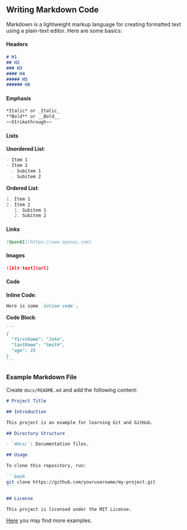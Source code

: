 ## Writing Markdown Code

Markdown is a lightweight markup language for creating formatted text using a plain-text editor. Here are some basics:

#### Headers
```markdown
# H1
## H2
### H3
#### H4
##### H5
###### H6
```

#### Emphasis
```markdown
*Italic* or _Italic_
**Bold** or __Bold__
~~Strikethrough~~
```

#### Lists
**Unordered List**:
```markdown
- Item 1
- Item 2
  - Subitem 1
  - Subitem 2
```

**Ordered List**:
```markdown
1. Item 1
2. Item 2
   1. Subitem 1
   2. Subitem 2
```

#### Links
```markdown
[OpenAI](https://www.openai.com)
```

#### Images
```markdown
![Alt text](url)
```

#### Code
**Inline Code**:
```markdown
Here is some `inline code`.
```

**Code Block**:
````markdown
```
{
  "firstName": "John",
  "lastName": "Smith",
  "age": 25
}
```
````

### Example Markdown File

Create `docs/README.md` and add the following content:

````markdown
# Project Title

## Introduction

This project is an example for learning Git and GitHub.

## Directory Structure

- `docs/`: Documentation files.

## Usage

To clone this repository, run:

```bash
git clone https://github.com/yourusername/my-project.git
```

## License

This project is licensed under the MIT License.
````

[Here](https://docs.github.com/en/get-started/writing-on-github/getting-started-with-writing-and-formatting-on-github/basic-writing-and-formatting-syntax) you may find more examples.
